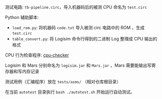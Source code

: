测试电路: `tb-pipeline.circ`，导入机器码后的被测 CPU 命名为 `test.circ`

Python 辅助脚本: 

- `load_rom.py`: 将机器码 `code.txt` 导入被测 circ 电路中的 ROM ，生成 `test.circ`
- `table_convert.py`: 将 Logisim 命令行得到的二进制 Log 整理成 CPU 输出的格式

CPU 行为检查程序: [cpu-checker](https://github.com/dhy2000/cpu-checker)

Logisim 和 Mars 分别命名为 `logisim.jar` 和 `Mars.jar` ，Mars 需要能输出写寄存器和写内存记录

测试用例（汇编程序）放在 `tests/asms/` （相对仓库根目录）

在当前 `autotest` 目录执行 `bash ./autotest.sh` 开始运行自动测试。
